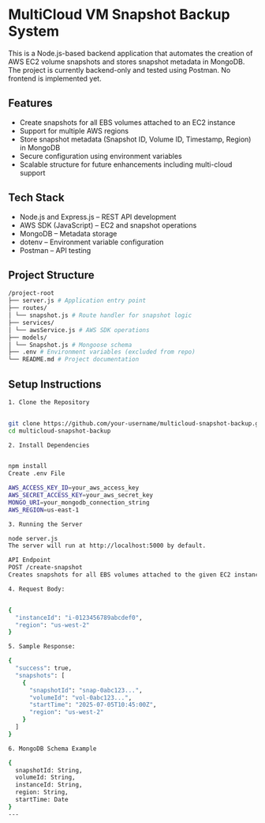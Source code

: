 # MultiCloud VM Snapshot Backup System

This is a Node.js-based backend application that automates the creation of AWS EC2 volume snapshots and stores snapshot metadata in MongoDB. The project is currently backend-only and tested using Postman. No frontend is implemented yet.

## Features

- Create snapshots for all EBS volumes attached to an EC2 instance
- Support for multiple AWS regions
- Store snapshot metadata (Snapshot ID, Volume ID, Timestamp, Region) in MongoDB
- Secure configuration using environment variables
- Scalable structure for future enhancements including multi-cloud support

## Tech Stack

- Node.js and Express.js – REST API development
- AWS SDK (JavaScript) – EC2 and snapshot operations
- MongoDB – Metadata storage
- dotenv – Environment variable configuration
- Postman – API testing

## Project Structure
```bash
/project-root
├── server.js # Application entry point
├── routes/
│ └── snapshot.js # Route handler for snapshot logic
├── services/
│ └── awsService.js # AWS SDK operations
├── models/
│ └── Snapshot.js # Mongoose schema
├── .env # Environment variables (excluded from repo)
└── README.md # Project documentation
```

## Setup Instructions
```bash
1. Clone the Repository


git clone https://github.com/your-username/multicloud-snapshot-backup.git
cd multicloud-snapshot-backup
```
```bash
2. Install Dependencies


npm install
Create .env File

AWS_ACCESS_KEY_ID=your_aws_access_key
AWS_SECRET_ACCESS_KEY=your_aws_secret_key
MONGO_URI=your_mongodb_connection_string
AWS_REGION=us-east-1
```
```bash
3. Running the Server

node server.js
The server will run at http://localhost:5000 by default.

API Endpoint
POST /create-snapshot
Creates snapshots for all EBS volumes attached to the given EC2 instance.
```
```bash
4. Request Body:


{
  "instanceId": "i-0123456789abcdef0",
  "region": "us-west-2"
}
```
```bash
5. Sample Response:

{
  "success": true,
  "snapshots": [
    {
      "snapshotId": "snap-0abc123...",
      "volumeId": "vol-0abc123...",
      "startTime": "2025-07-05T10:45:00Z",
      "region": "us-west-2"
    }
  ]
}
```
```bash
6. MongoDB Schema Example

{
  snapshotId: String,
  volumeId: String,
  instanceId: String,
  region: String,
  startTime: Date
}
---
